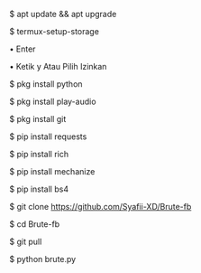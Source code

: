 $ apt update && apt upgrade

$ termux-setup-storage  

   • Enter  

   • Ketik y Atau Pilih Izinkan

$ pkg install python

$ pkg install play-audio

$ pkg install git

$ pip install requests

$ pip install rich

$ pip install mechanize

$ pip install bs4

$ git clone https://github.com/Syafii-XD/Brute-fb

$ cd Brute-fb

$ git pull

$ python brute.py
